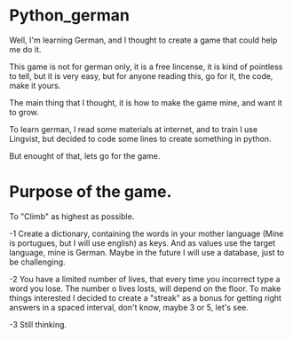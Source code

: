 # Python_german

Well, I'm learning German, and I thought to create a game that could help me do it.

This game is not for german only, it is a free lincense, it is kind of pointless to tell, but it is very easy, but for anyone reading this, go for it, the code, make it yours.

The main thing that I thought, it is how to make the game mine, and want it to grow.

To learn german, I read some materials at internet, and to train I use Lingvist, but decided to code some lines to create something in python.

But enought of that, lets go for the game.

# Purpose of the game.

To "Climb" as highest as possible.

-1 Create a dictionary, containing the words in your mother language (Mine is portugues, but I will use english) as keys.
And as values use the target language, mine is German. Maybe in the future I will use a database, just to be challenging.

-2 You have a limited number of lives, that every time you incorrect type a word you lose.
The number o lives losts, will depend on the floor.
To make things interested I decided to create a "streak" as a bonus for getting right answers in a spaced interval, don't know, maybe 3 or 5, let's see.

-3 Still thinking.